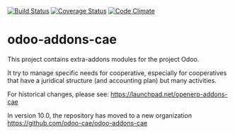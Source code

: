[![Build Status](https://travis-ci.org/grap/odoo-addons-cae.svg?branch=8.0)](https://travis-ci.org/grap/odoo-addons-cae)
[![Coverage Status](https://coveralls.io/repos/github/grap/odoo-addons-cae/badge.svg?branch=8.0)](https://coveralls.io/github/grap/odoo-addons-cae?branch=8.0)
[![Code Climate](https://codeclimate.com/github/grap/grap-odoo-cae/badges/gpa.svg)](https://codeclimate.com/github/grap/grap-odoo-cae)

odoo-addons-cae
===============

This project contains extra-addons modules for the project Odoo.

It try to manage specific needs for cooperative, especially for cooperatives that have a juridical structure (and accounting plan) but many activities.

For historical changes, please see:
https://launchpad.net/openerp-addons-cae

In version 10.0, the repository has moved to a new organization 
https://github.com/odoo-cae/odoo-addons-cae
